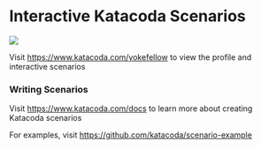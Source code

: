 # Interactive Katacoda Scenarios

[![](http://shields.katacoda.com/katacoda/yokefellow/count.svg)](https://www.katacoda.com/yokefellow "Get your profile on Katacoda.com")

Visit https://www.katacoda.com/yokefellow to view the profile and interactive scenarios

### Writing Scenarios
Visit https://www.katacoda.com/docs to learn more about creating Katacoda scenarios

For examples, visit https://github.com/katacoda/scenario-example
